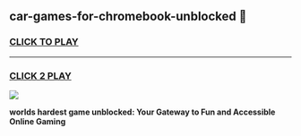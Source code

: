 
## car-games-for-chromebook-unblocked 👋
<h3>
<a href="https://premium.freeplayer.one?title=car-games-for-chromebook-unblocked&ref=14F">CLICK TO PLAY</a></h3>
<hr>

<h3>
<a href="https://premium.freeplayer.one?title=car-games-for-chromebook-unblocked&ref=14F">CLICK 2 PLAY</a>
  
</h3>

<a href="https://premium.freeplayer.one?title=car-games-for-chromebook-unblocked&ref=12F/"><img src="https://clearcache.store/games.png"></a>


**worlds hardest game unblocked: Your Gateway to Fun and Accessible Online Gaming**
